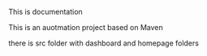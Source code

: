 This is documentation

This is an auotmation project based on Maven

there is src folder with dashboard and homepage folders
